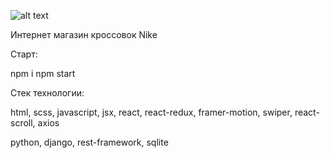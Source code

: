![alt text](<1.png>)

Интернет магазин кроссовок Nike

Старт: 

npm i
npm start

Стек технологии:

  html, scss, javascript, jsx, react, react-redux, framer-motion, swiper, react-scroll, axios

  python, django, rest-framework, sqlite 